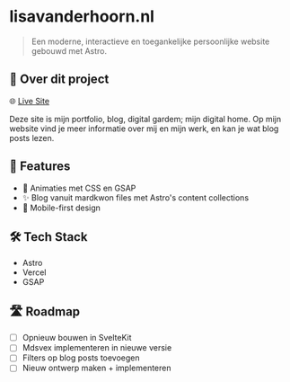 # lisavanderhoorn.nl

> Een moderne, interactieve en toegankelijke persoonlijke website gebouwd met Astro.

## 📌 Over dit project

🌐 [Live Site](https://lisavanderhoorn.nl/)

Deze site is mijn portfolio, blog, digital gardem; mijn digital home. Op mijn website vind je meer informatie over mij en mijn werk, en kan je wat blog posts lezen.

## 🚀 Features

- 🎨 Animaties met CSS en GSAP
- ✨ Blog vanuit mardkwon files met Astro's content collections
- 📱 Mobile-first design

## 🛠️ Tech Stack

- Astro
- Vercel
- GSAP

## 🛣️ Roadmap 

- [ ] Opnieuw bouwen in SvelteKit
- [ ] Mdsvex implementeren in nieuwe versie
- [ ] Filters op blog posts toevoegen
- [ ] Nieuw ontwerp maken + implementeren
